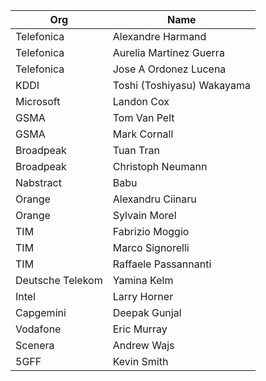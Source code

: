 | Org                    | Name                                                |
| -----------------------| ----------------------------------------------------|
| Telefonica | Alexandre Harmand |
| Telefonica | Aurelia Martinez Guerra |
| Telefonica | Jose A Ordonez Lucena |
| KDDI | Toshi (Toshiyasu) Wakayama |
| Microsoft | Landon Cox |
| GSMA | Tom Van Pelt |
| GSMA | Mark Cornall |
| Broadpeak  | Tuan Tran |
| Broadpeak | Christoph Neumann |
| Nabstract | Babu |
| Orange | Alexandru Ciinaru |
| Orange | Sylvain Morel |
| TIM | Fabrizio Moggio |
| TIM | Marco Signorelli |
| TIM | Raffaele Passannanti | 
| Deutsche Telekom | Yamina Kelm |
| Intel | Larry Horner | 
| Capgemini | Deepak Gunjal |
| Vodafone | Eric Murray |
| Scenera | Andrew Wajs|
| 5GFF    | Kevin Smith|
